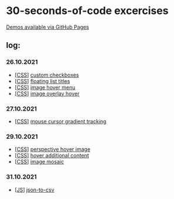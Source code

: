 # 30-seconds-of-code excercises

[Demos available via GitHub Pages](https://akinozgen.github.io/30-seconds-of-code/)

## log:

### 26.10.2021

- [[CSS](/css)] [custom checkboxes](/css/custom-checkbox)
- [[CSS](/css)] [floating list titles](/css/floating-list-titles)
- [[CSS](/css)] [image hover menu](/css/image-hover-menu)
- [[CSS](/css)] [image overlay hover](/css/image-overlay-hover)

### 27.10.2021
- [[CSS](/css)] [mouse cursor gradient tracking](/css/mouse-cursor-gradient-tracking)

### 29.10.2021
- [[CSS](/css)] [perspective hover image](/css/hover-perspective)
- [[CSS](/css)] [hover additional content](/css/hover-additional-content)
- [[CSS](/css)] [image mosaic](/css/image-mosaic)

### 31.10.2021
- [[JS](/js)] [json-to-csv](/js/json-to-csv)
